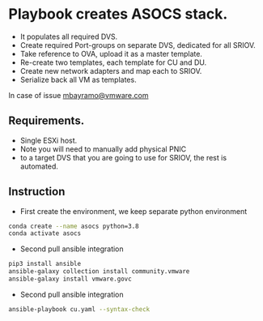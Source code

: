 # Playbook creates ASOCS stack.

- It populates all required DVS.
- Create required Port-groups on separate DVS, dedicated for all SRIOV.
- Take reference to OVA, upload it as a master template.
- Re-create two templates, each template for CU and DU.
- Create new network adapters and map each to SRIOV.
- Serialize back all VM as templates.

In case of issue mbayramo@vmware.com

## Requirements.

- Single ESXi host.
- Note you will need to manually add physical PNIC 
- to a target DVS that you are going to use for SRIOV, the rest is automated.

## Instruction

* First create the environment,  we keep separate python environment
```bash
conda create --name asocs python=3.8
conda activate asocs
```

* Second pull ansible integration

```bash
pip3 install ansible
ansible-galaxy collection install community.vmware
ansible-galaxy install vmware.govc
```

* Second pull ansible integration

```bash
ansible-playbook cu.yaml --syntax-check
```
